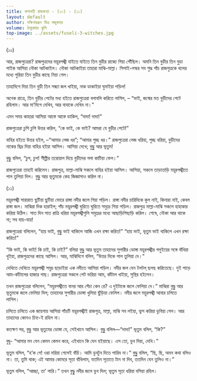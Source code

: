 ```yaml
---
title: কলাবতী রাজকন্যা - (১০) - (১১)
layout: default
author: দক্ষিণারঞ্জন মিত্র মজুমদার
volume: ঠাকুরমার ঝুলি 
top-image: ../assets/fuseli-3-witches.jpg
---
```


(১০)

আর, রাজপুত্রেরা? রাজপুত্রদের ময়ূরপঙ্খী যাইতে যাইতে তিন বুড়ীর রাজ্যে গিয়া পৌঁছিল। অমনি তিন বুড়ীর তিন বুড়া পাইক
আসিয়া নৌকা আটকাইল। নৌকা আটকাইয়া তাহারা মাঝি-মাল্লা। সিপাই-লস্কর সব শুদ্ধ পাঁচ রাজপুত্রকে থলের মধ্যে পুরিয়া তিন বুড়ীর কাছে নিয়া গেল।

তাহাদিগে দিয়া তিন বুড়ী তিন সন্ধ্যা জল খাইয়া, নাক ডাকাইয়া ঘুমাইয়া পড়িল!

অনেক রাত্রে, তিন বুড়ীর পেটের মধ্য হইতে রাজপুত্রেরা বলাবলি করিতে লাগিল, –  “ভাই, জন্মের মত বুড়ীদের পেটে রহিলাম। আর মা’দিগে দেখিব, আর বাবাকে দেখিব না।”

এমন সময় কাহারা আসিয়া আস্তে আস্তে ডাকিল, “দাদা! দাদা!”

রাজপুত্রেরা চুপি চুপি উত্তর করিল, “কে ভাই, কে ভাই? আমরা যে বুড়ীর পেটে!”

বাহির হইতে উত্তর হইল, –“আমার লেজ ধর”; “আমার পুচ্ছ ধর।” রাজপুত্রেরা লেজ ধরিয়া, পুচ্ছ ধরিয়া, বুড়ীদের নাকের ছিদ্র দিয়া বাহির হইয়া আসিল। আসিয়া দেখে; বুদ্ধুুু আর ভূতুম!

বুদ্ধুু বলিল, “চুপ, চুপ! শীল্পীর তরােয়াল দিয়ে বুড়ীদের গলা কাটিয়া ফেল।”

রাজপুত্রেরা তাহাই করিলেন। রাজপুত্র, মাল্লা-মাঝি সকলে বাহির হইয়া আসিল। আসিয়া, সকলে তাড়াতাড়ি ময়ূরপঙ্খীতে পাল তুলিয়া দিল। বুদ্ধুু আর ভূতুমকে কেহ জিজ্ঞাসাও করিল না।

(১১)

ময়ূরপঙ্খী সারারাত ছুটিয়া ছুটিয়া ভােরে রাঙ্গা নদীর জলে গিয়া পড়িল। রাঙ্গা নদীর চারিদিকে কূল নাই, কিনারা নাই, কেবল রাঙ্গা জল।
মাঝিরা দিক হারাইল; পাঁচ ময়ূরপঙ্খী ঘুরিতে ঘুরিতে সমুদ্রে গিয়া পড়িল। রাজপুত্র মাল্লা-মাঝি সকলে হাহাকার করিয়া উঠিল।
সাত দিন সাত রাত্রি ধরিয়া ময়ূরপঙ্খীগুলি সমুদ্রের মধ্যে আছাড়িপিছাড়ি করিল। শেষে, নৌকা আর থাকে না; সব যায়-যায়!  

রাজপুত্রেরা বলিলেন, “হায় ভাই, বুদ্ধুুু ভাই থাকিলে আজি এখন রক্ষা করিত!” “হায় ভাই, ভূতুম ভাই থাকিলে এখন রক্ষা করিত!”

“কি ভাই, কি ভাই! কি চাই, কি চাই?”
বলিয়া বুদ্ধুু আর ভূতুম তাহাদের সুপারীর ডােঙ্গা ময়ূরপঙ্খীর গলুইয়ের সঙ্গে বাঁধিয়া থুইয়া, রাজপুত্রদের কাছে আসিল। আর, মাঝিদিগে বলিল, “উত্তর দিকে পাল তুলিয়া দে।”

দেখিতে দেখিতে ময়ূরপঙ্খী সমুদ্র ছাড়াইয়া এক নদীতে আসিয়া পড়িল। নদীর জল যেন টলটল্ ছলছ করিতেছে। দুই পাড়ে আম-কাঁটালের হাজার গাছ। রাজপুত্রেরা সকলে পেট ভরিয়া আম, কাঁটাল খাইয়া, সুস্থির হইলেন।

তখন রাজপুত্রেরা বলিলেন, “ময়ুরপঙ্খীতে বানর আর পেঁচা কেন রে? এ দুইটাকে জলে ফেলিয়া দে।” মাঝিরা বুদ্ধুুু আর ভূতুমকে জলে ফেলিয়া দিল; তাহাদের সুপারীর ডােঙ্গা খুলিয়া ছুঁড়িয়া ফেলিল। নদীর জলে ময়ুরপঙ্খী আবার চলিতে লাগিল।

চলিতে চলিতে এক জায়গায় আসিয়া পাঁচটি ময়ূরপঙ্খীই রাজপুত্র, মাল্লা, মাঝি সব লইয়া, ভুস করিয়া ডুবিয়া গেল। আর তাহাদের কোনও চিহ্ন-ই রহিল না।

কতক্ষণ পর, বুদ্ধুু আর ভূতুমের ডােঙ্গা যে, সেইখানে আসিল। বুদ্ধুুু বলিল—“দাদা!” ভূতুম বলিল, “কি?”

বুদ্বু- “আমার মন যেন কেমন কেমন করে, এইখানে কি যেন হইয়াছে। এস তাে, ডুব দিয়া, দেখি।”

ভূতুম বলিল, “হ’ক গে! ওরা মরিয়া গেলেই বাঁচি। আমি ডুবটুব দিতে পারিব না।”
বুদ্ধুুু বলিল, “ছি, ছি, অমন কথা বলিও না। তা, তুমি থাক; এই আমার কোমরে সূতা বাঁধিলাম, যতদিন সূতাতে টান না দিব, ততদিন যেন তুলিও না।”

ভূতুম বলিল, “আচ্ছা, তা’ পারি।” তখন বুদ্ধুুু নদীর জলে ডুব দিল; ভূতুম সূতা ধরিয়া বসিয়া রহিল।
